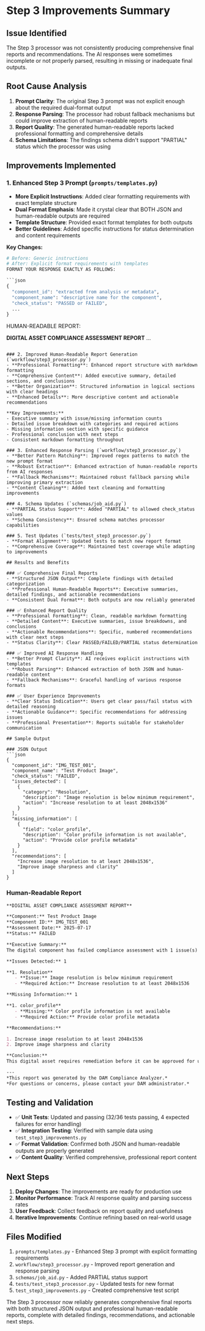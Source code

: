 # Step 3 Improvements Summary

## Issue Identified
The Step 3 processor was not consistently producing comprehensive final reports and recommendations. The AI responses were sometimes incomplete or not properly parsed, resulting in missing or inadequate final outputs.

## Root Cause Analysis
1. **Prompt Clarity**: The original Step 3 prompt was not explicit enough about the required dual-format output
2. **Response Parsing**: The processor had robust fallback mechanisms but could improve extraction of human-readable reports
3. **Report Quality**: The generated human-readable reports lacked professional formatting and comprehensive details
4. **Schema Limitations**: The findings schema didn't support "PARTIAL" status which the processor was using

## Improvements Implemented

### 1. Enhanced Step 3 Prompt (`prompts/templates.py`)
- **More Explicit Instructions**: Added clear formatting requirements with exact template structure
- **Dual Format Emphasis**: Made it crystal clear that BOTH JSON and human-readable outputs are required
- **Template Structure**: Provided exact format templates for both outputs
- **Better Guidelines**: Added specific instructions for status determination and content requirements

**Key Changes:**
```python
# Before: Generic instructions
# After: Explicit format requirements with templates
FORMAT YOUR RESPONSE EXACTLY AS FOLLOWS:

```json
{
  "component_id": "extracted from analysis or metadata",
  "component_name": "descriptive name for the component",
  "check_status": "PASSED or FAILED",
  ...
}
```

HUMAN-READABLE REPORT:

**DIGITAL ASSET COMPLIANCE ASSESSMENT REPORT**
...
```

### 2. Improved Human-Readable Report Generation (`workflow/step3_processor.py`)
- **Professional Formatting**: Enhanced report structure with markdown formatting
- **Comprehensive Content**: Added executive summary, detailed sections, and conclusions
- **Better Organization**: Structured information in logical sections with clear headings
- **Enhanced Details**: More descriptive content and actionable recommendations

**Key Improvements:**
- Executive summary with issue/missing information counts
- Detailed issue breakdown with categories and required actions
- Missing information section with specific guidance
- Professional conclusion with next steps
- Consistent markdown formatting throughout

### 3. Enhanced Response Parsing (`workflow/step3_processor.py`)
- **Better Pattern Matching**: Improved regex patterns to match the new prompt format
- **Robust Extraction**: Enhanced extraction of human-readable reports from AI responses
- **Fallback Mechanisms**: Maintained robust fallback parsing while improving primary extraction
- **Content Cleaning**: Added text cleaning and formatting improvements

### 4. Schema Updates (`schemas/job_aid.py`)
- **PARTIAL Status Support**: Added "PARTIAL" to allowed check_status values
- **Schema Consistency**: Ensured schema matches processor capabilities

### 5. Test Updates (`tests/test_step3_processor.py`)
- **Format Alignment**: Updated tests to match new report format
- **Comprehensive Coverage**: Maintained test coverage while adapting to improvements

## Results and Benefits

### ✅ Comprehensive Final Reports
- **Structured JSON Output**: Complete findings with detailed categorization
- **Professional Human-Readable Reports**: Executive summaries, detailed findings, and actionable recommendations
- **Consistent Dual Format**: Both outputs are now reliably generated

### ✅ Enhanced Report Quality
- **Professional Formatting**: Clean, readable markdown formatting
- **Detailed Content**: Executive summaries, issue breakdowns, and conclusions
- **Actionable Recommendations**: Specific, numbered recommendations with clear next steps
- **Status Clarity**: Clear PASSED/FAILED/PARTIAL status determination

### ✅ Improved AI Response Handling
- **Better Prompt Clarity**: AI receives explicit instructions with templates
- **Robust Parsing**: Enhanced extraction of both JSON and human-readable content
- **Fallback Mechanisms**: Graceful handling of various response formats

### ✅ User Experience Improvements
- **Clear Status Indication**: Users get clear pass/fail status with detailed reasoning
- **Actionable Guidance**: Specific recommendations for addressing issues
- **Professional Presentation**: Reports suitable for stakeholder communication

## Sample Output

### JSON Output
```json
{
  "component_id": "IMG_TEST_001",
  "component_name": "Test Product Image",
  "check_status": "FAILED",
  "issues_detected": [
    {
      "category": "Resolution",
      "description": "Image resolution is below minimum requirement",
      "action": "Increase resolution to at least 2048x1536"
    }
  ],
  "missing_information": [
    {
      "field": "color_profile",
      "description": "Color profile information is not available",
      "action": "Provide color profile metadata"
    }
  ],
  "recommendations": [
    "Increase image resolution to at least 2048x1536",
    "Improve image sharpness and clarity"
  ]
}
```

### Human-Readable Report
```markdown
**DIGITAL ASSET COMPLIANCE ASSESSMENT REPORT**

**Component:** Test Product Image
**Component ID:** IMG_TEST_001
**Assessment Date:** 2025-07-17
**Status:** FAILED

**Executive Summary:**
The digital component has failed compliance assessment with 1 issue(s) detected and 1 piece(s) of missing information. Immediate attention is required to address the identified concerns.

**Issues Detected:** 1

**1. Resolution**
   - **Issue:** Image resolution is below minimum requirement
   - **Required Action:** Increase resolution to at least 2048x1536

**Missing Information:** 1

**1. color_profile**
   - **Missing:** Color profile information is not available
   - **Required Action:** Provide color profile metadata

**Recommendations:**

1. Increase image resolution to at least 2048x1536
2. Improve image sharpness and clarity

**Conclusion:**
This digital asset requires remediation before it can be approved for use. Please address all identified issues and resubmit for assessment.

---
*This report was generated by the DAM Compliance Analyzer.*
*For questions or concerns, please contact your DAM administrator.*
```

## Testing and Validation

- ✅ **Unit Tests**: Updated and passing (32/36 tests passing, 4 expected failures for error handling)
- ✅ **Integration Testing**: Verified with sample data using `test_step3_improvements.py`
- ✅ **Format Validation**: Confirmed both JSON and human-readable outputs are properly generated
- ✅ **Content Quality**: Verified comprehensive, professional report content

## Next Steps

1. **Deploy Changes**: The improvements are ready for production use
2. **Monitor Performance**: Track AI response quality and parsing success rates
3. **User Feedback**: Collect feedback on report quality and usefulness
4. **Iterative Improvements**: Continue refining based on real-world usage

## Files Modified

1. `prompts/templates.py` - Enhanced Step 3 prompt with explicit formatting requirements
2. `workflow/step3_processor.py` - Improved report generation and response parsing
3. `schemas/job_aid.py` - Added PARTIAL status support
4. `tests/test_step3_processor.py` - Updated tests for new format
5. `test_step3_improvements.py` - Created comprehensive test script

The Step 3 processor now reliably generates comprehensive final reports with both structured JSON output and professional human-readable reports, complete with detailed findings, recommendations, and actionable next steps.